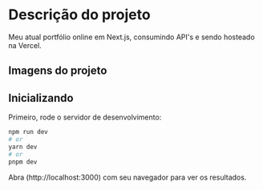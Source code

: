 # Descrição do projeto
Meu atual portfólio online em Next.js, consumindo API's e sendo hosteado na Vercel.

## Imagens do projeto


## Inicializando

Primeiro, rode o servidor de desenvolvimento:

```bash
npm run dev
# or
yarn dev
# or
pnpm dev
```

Abra (http://localhost:3000) com seu navegador para ver os resultados.

